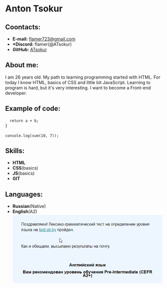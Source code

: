 # Anton Tsokur

## Coontacts:

- **E-mail:** flamer723@gmail.com
- **\*Discord:** flamer(@ATsokur)
- **_GitHub:_** [ATsokur](https://github.com/ATsokur)

## About me:

I am 26 years old. My path to learning programming started with HTML. For today I know HTML, basics of CSS and little bit JavaScript. Learning to program is hard, but it's very interesting. I want to become a Front-end developer.

## Example of code:

```function sum(a, b) {
  return a + b;
}

console.log(sum(10, 7));
```

## Skills:

- **HTML**
- **CSS**(basics)
- **JS**(basics)
- **GIT**

## Languages:

- **Russian**(Native)
- **English**(A2)
  ![Results test of English](img/level_of_english.png)
